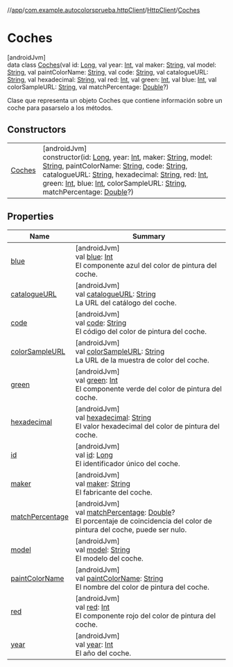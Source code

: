 //[app](../../../../index.md)/[com.example.autocolorsprueba.httpClient](../../index.md)/[HttpClient](../index.md)/[Coches](index.md)

# Coches

[androidJvm]\
data class [Coches](index.md)(val id: [Long](https://kotlinlang.org/api/latest/jvm/stdlib/kotlin/-long/index.html), val year: [Int](https://kotlinlang.org/api/latest/jvm/stdlib/kotlin/-int/index.html), val maker: [String](https://kotlinlang.org/api/latest/jvm/stdlib/kotlin/-string/index.html), val model: [String](https://kotlinlang.org/api/latest/jvm/stdlib/kotlin/-string/index.html), val paintColorName: [String](https://kotlinlang.org/api/latest/jvm/stdlib/kotlin/-string/index.html), val code: [String](https://kotlinlang.org/api/latest/jvm/stdlib/kotlin/-string/index.html), val catalogueURL: [String](https://kotlinlang.org/api/latest/jvm/stdlib/kotlin/-string/index.html), val hexadecimal: [String](https://kotlinlang.org/api/latest/jvm/stdlib/kotlin/-string/index.html), val red: [Int](https://kotlinlang.org/api/latest/jvm/stdlib/kotlin/-int/index.html), val green: [Int](https://kotlinlang.org/api/latest/jvm/stdlib/kotlin/-int/index.html), val blue: [Int](https://kotlinlang.org/api/latest/jvm/stdlib/kotlin/-int/index.html), val colorSampleURL: [String](https://kotlinlang.org/api/latest/jvm/stdlib/kotlin/-string/index.html), val matchPercentage: [Double](https://kotlinlang.org/api/latest/jvm/stdlib/kotlin/-double/index.html)?)

Clase que representa un objeto Coches que contiene información sobre un coche para pasarselo a los métodos.

## Constructors

| | |
|---|---|
| [Coches](-coches.md) | [androidJvm]<br>constructor(id: [Long](https://kotlinlang.org/api/latest/jvm/stdlib/kotlin/-long/index.html), year: [Int](https://kotlinlang.org/api/latest/jvm/stdlib/kotlin/-int/index.html), maker: [String](https://kotlinlang.org/api/latest/jvm/stdlib/kotlin/-string/index.html), model: [String](https://kotlinlang.org/api/latest/jvm/stdlib/kotlin/-string/index.html), paintColorName: [String](https://kotlinlang.org/api/latest/jvm/stdlib/kotlin/-string/index.html), code: [String](https://kotlinlang.org/api/latest/jvm/stdlib/kotlin/-string/index.html), catalogueURL: [String](https://kotlinlang.org/api/latest/jvm/stdlib/kotlin/-string/index.html), hexadecimal: [String](https://kotlinlang.org/api/latest/jvm/stdlib/kotlin/-string/index.html), red: [Int](https://kotlinlang.org/api/latest/jvm/stdlib/kotlin/-int/index.html), green: [Int](https://kotlinlang.org/api/latest/jvm/stdlib/kotlin/-int/index.html), blue: [Int](https://kotlinlang.org/api/latest/jvm/stdlib/kotlin/-int/index.html), colorSampleURL: [String](https://kotlinlang.org/api/latest/jvm/stdlib/kotlin/-string/index.html), matchPercentage: [Double](https://kotlinlang.org/api/latest/jvm/stdlib/kotlin/-double/index.html)?) |

## Properties

| Name | Summary |
|---|---|
| [blue](blue.md) | [androidJvm]<br>val [blue](blue.md): [Int](https://kotlinlang.org/api/latest/jvm/stdlib/kotlin/-int/index.html)<br>El componente azul del color de pintura del coche. |
| [catalogueURL](catalogue-u-r-l.md) | [androidJvm]<br>val [catalogueURL](catalogue-u-r-l.md): [String](https://kotlinlang.org/api/latest/jvm/stdlib/kotlin/-string/index.html)<br>La URL del catálogo del coche. |
| [code](code.md) | [androidJvm]<br>val [code](code.md): [String](https://kotlinlang.org/api/latest/jvm/stdlib/kotlin/-string/index.html)<br>El código del color de pintura del coche. |
| [colorSampleURL](color-sample-u-r-l.md) | [androidJvm]<br>val [colorSampleURL](color-sample-u-r-l.md): [String](https://kotlinlang.org/api/latest/jvm/stdlib/kotlin/-string/index.html)<br>La URL de la muestra de color del coche. |
| [green](green.md) | [androidJvm]<br>val [green](green.md): [Int](https://kotlinlang.org/api/latest/jvm/stdlib/kotlin/-int/index.html)<br>El componente verde del color de pintura del coche. |
| [hexadecimal](hexadecimal.md) | [androidJvm]<br>val [hexadecimal](hexadecimal.md): [String](https://kotlinlang.org/api/latest/jvm/stdlib/kotlin/-string/index.html)<br>El valor hexadecimal del color de pintura del coche. |
| [id](id.md) | [androidJvm]<br>val [id](id.md): [Long](https://kotlinlang.org/api/latest/jvm/stdlib/kotlin/-long/index.html)<br>El identificador único del coche. |
| [maker](maker.md) | [androidJvm]<br>val [maker](maker.md): [String](https://kotlinlang.org/api/latest/jvm/stdlib/kotlin/-string/index.html)<br>El fabricante del coche. |
| [matchPercentage](match-percentage.md) | [androidJvm]<br>val [matchPercentage](match-percentage.md): [Double](https://kotlinlang.org/api/latest/jvm/stdlib/kotlin/-double/index.html)?<br>El porcentaje de coincidencia del color de pintura del coche, puede ser nulo. |
| [model](model.md) | [androidJvm]<br>val [model](model.md): [String](https://kotlinlang.org/api/latest/jvm/stdlib/kotlin/-string/index.html)<br>El modelo del coche. |
| [paintColorName](paint-color-name.md) | [androidJvm]<br>val [paintColorName](paint-color-name.md): [String](https://kotlinlang.org/api/latest/jvm/stdlib/kotlin/-string/index.html)<br>El nombre del color de pintura del coche. |
| [red](red.md) | [androidJvm]<br>val [red](red.md): [Int](https://kotlinlang.org/api/latest/jvm/stdlib/kotlin/-int/index.html)<br>El componente rojo del color de pintura del coche. |
| [year](year.md) | [androidJvm]<br>val [year](year.md): [Int](https://kotlinlang.org/api/latest/jvm/stdlib/kotlin/-int/index.html)<br>El año del coche. |
